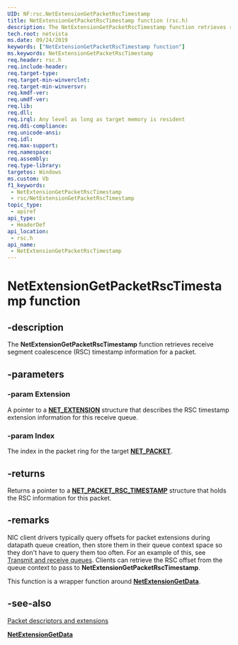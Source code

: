```yaml
---
UID: NF:rsc.NetExtensionGetPacketRscTimestamp
title: NetExtensionGetPacketRscTimestamp function (rsc.h)
description: The NetExtensionGetPacketRscTimestamp function retrieves receive segment coalescence (RSC) timestamp information for a packet.
tech.root: netvista
ms.date: 09/24/2019
keywords: ["NetExtensionGetPacketRscTimestamp function"]
ms.keywords: NetExtensionGetPacketRscTimestamp
req.header: rsc.h
req.include-header: 
req.target-type: 
req.target-min-winverclnt: 
req.target-min-winversvr: 
req.kmdf-ver: 
req.umdf-ver: 
req.lib: 
req.dll: 
req.irql: Any level as long as target memory is resident
req.ddi-compliance: 
req.unicode-ansi: 
req.idl: 
req.max-support: 
req.namespace: 
req.assembly: 
req.type-library: 
targetos: Windows
ms.custom: Vb
f1_keywords:
 - NetExtensionGetPacketRscTimestamp
 - rsc/NetExtensionGetPacketRscTimestamp
topic_type:
 - apiref
api_type:
 - HeaderDef
api_location:
 - rsc.h
api_name:
 - NetExtensionGetPacketRscTimestamp
---
```


# NetExtensionGetPacketRscTimestamp function


## -description

The **NetExtensionGetPacketRscTimestamp** function retrieves receive segment coalescence (RSC) timestamp information for a packet.

## -parameters

### -param Extension

A pointer to a [**NET_EXTENSION**](../extension/ns-extension-_net_extension.md) structure that describes the RSC timestamp extension information for this receive queue.

### -param Index

The index in the packet ring for the target [**NET_PACKET**](../packet/ns-packet-_net_packet.md).

## -returns

Returns a pointer to a [**NET_PACKET_RSC_TIMESTAMP**](../rsctypes/ns-rsctypes-_net_packet_rsc_timestamp.md) structure that holds the RSC information for this packet.

## -remarks

NIC client drivers typically query offsets for packet extensions during datapath queue creation, then store them in their queue context space so they don't have to query them too often. For an example of this, see [Transmit and receive queues](/windows-hardware/drivers/netcx/transmit-and-receive-queues). Clients can retrieve the RSC offset from the queue context to pass to **NetExtensionGetPacketRscTimestamp**.

This function is a wrapper function around [**NetExtensionGetData**](../extension/nf-extension-netextensiongetdata.md).

## -see-also

[Packet descriptors and extensions](/windows-hardware/drivers/netcx/packet-descriptors-and-extensions)

[**NetExtensionGetData**](../extension/nf-extension-netextensiongetdata.md)

